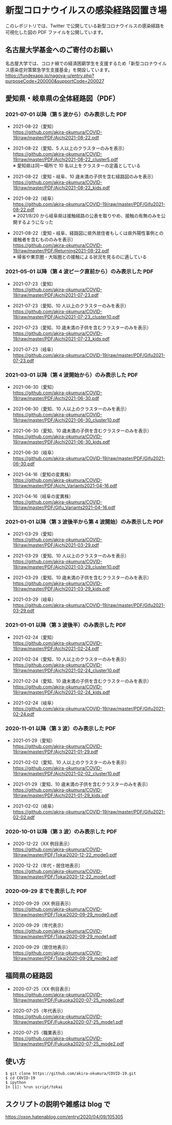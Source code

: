 # 新型コロナウイルスの感染経路図置き場

このレポジトリでは、Twitter で公開している新型コロナウイルスの感染経路を可視化した図の PDF ファイルを公開しています。

## 名古屋大学基金へのご寄付のお願い

名古屋大学では、コロナ禍での経済困窮学生を支援するため「新型コロナウイルス感染症対策緊急学生支援基金」を開設しています。
https://fundexapp.jp/nagoya-u/entry.php?purposeCode=200000&supportCode=200027

## 愛知県・岐阜県の全体経路図（PDF）

### 2021-07-01 以降（第 5 波から）のみ表示した PDF

- 2021-08-22（愛知）\
https://github.com/akira-okumura/COVID-19/raw/master/PDF/Aichi2021-08-22.pdf

- 2021-08-22（愛知、5 人以上のクラスターのみを表示）\
https://github.com/akira-okumura/COVID-19/raw/master/PDF/Aichi2021-08-22_cluster5.pdf \
※ 愛知県は同一場所で 10 名以上をクラスターの定義としている

- 2021-08-22（愛知・岐阜、10 歳未満の子供を含む経路図のみを表示）\
https://github.com/akira-okumura/COVID-19/raw/master/PDF/Aichi2021-08-22_kids.pdf

- 2021-08-22（岐阜）\
https://github.com/akira-okumura/COVID-19/raw/master/PDF/Gifu2021-08-22.pdf \
※ 2021/8/20 から岐阜県は接触経路の公表を取りやめ、接触の有無のみを公開するようになった

- 2021-08-22（愛知・岐阜、経路図に県外居住者もしくは県外陽性事例との接触者を含むもののみを表示）\
https://github.com/akira-okumura/COVID-19/raw/master/PDF/Returning2021-08-22.pdf \
※ 帰省や東京圏・大阪圏との接触による状況を見るのに適している

### 2021-05-01 以降（第 4 波ピーク直前から）のみ表示した PDF

- 2021-07-23（愛知）\
https://github.com/akira-okumura/COVID-19/raw/master/PDF/Aichi2021-07-23.pdf

- 2021-07-23（愛知、10 人以上のクラスターのみを表示）\
https://github.com/akira-okumura/COVID-19/raw/master/PDF/Aichi2021-07-23_cluster10.pdf

- 2021-07-23（愛知、10 歳未満の子供を含むクラスターのみを表示）\
https://github.com/akira-okumura/COVID-19/raw/master/PDF/Aichi2021-07-23_kids.pdf

- 2021-07-23（岐阜）\
https://github.com/akira-okumura/COVID-19/raw/master/PDF/Gifu2021-07-23.pdf

### 2021-03-01 以降（第 4 波開始から）のみ表示した PDF

- 2021-06-30（愛知）\
https://github.com/akira-okumura/COVID-19/raw/master/PDF/Aichi2021-06-30.pdf

- 2021-06-30（愛知、10 人以上のクラスターのみを表示）\
https://github.com/akira-okumura/COVID-19/raw/master/PDF/Aichi2021-06-30_cluster10.pdf

- 2021-06-30（愛知、10 歳未満の子供を含むクラスターのみを表示）\
https://github.com/akira-okumura/COVID-19/raw/master/PDF/Aichi2021-06-30_kids.pdf

- 2021-06-30（岐阜）\
https://github.com/akira-okumura/COVID-19/raw/master/PDF/Gifu2021-06-30.pdf

- 2021-04-16（愛知の変異株）\
https://github.com/akira-okumura/COVID-19/raw/master/PDF/Aichi_Variants2021-04-16.pdf

- 2021-04-16（岐阜の変異株）\
https://github.com/akira-okumura/COVID-19/raw/master/PDF/Gifu_Variants2021-04-16.pdf

### 2021-01-01 以降（第 3 波後半から第 4 波開始）のみ表示した PDF

- 2021-03-29（愛知）\
https://github.com/akira-okumura/COVID-19/raw/master/PDF/Aichi2021-03-29.pdf

- 2021-03-29（愛知、10 人以上のクラスターのみを表示）\
https://github.com/akira-okumura/COVID-19/raw/master/PDF/Aichi2021-03-29_cluster10.pdf

- 2021-03-29（愛知、10 歳未満の子供を含むクラスターのみを表示）\
https://github.com/akira-okumura/COVID-19/raw/master/PDF/Aichi2021-03-29_kids.pdf

- 2021-03-29（岐阜）\
https://github.com/akira-okumura/COVID-19/raw/master/PDF/Gifu2021-03-29.pdf

### 2021-01-01 以降（第 3 波後半）のみ表示した PDF

- 2021-02-24（愛知）\
https://github.com/akira-okumura/COVID-19/raw/master/PDF/Aichi2021-02-24.pdf

- 2021-02-24（愛知、10 人以上のクラスターのみを表示）\
https://github.com/akira-okumura/COVID-19/raw/master/PDF/Aichi2021-02-24_cluster10.pdf

- 2021-02-24（愛知、10 歳未満の子供を含むクラスターのみを表示）\
https://github.com/akira-okumura/COVID-19/raw/master/PDF/Aichi2021-02-24_kids.pdf

- 2021-02-24（岐阜）\
https://github.com/akira-okumura/COVID-19/raw/master/PDF/Gifu2021-02-24.pdf


### 2020-11-01 以降（第 3 波）のみ表示した PDF

- 2021-01-29（愛知）\
https://github.com/akira-okumura/COVID-19/raw/master/PDF/Aichi2021-01-29.pdf

- 2021-02-02（愛知、10 人以上のクラスターのみを表示）\
https://github.com/akira-okumura/COVID-19/raw/master/PDF/Aichi2021-02-02_cluster10.pdf

- 2021-01-29（愛知、10 歳未満の子供を含むクラスターのみを表示）\
https://github.com/akira-okumura/COVID-19/raw/master/PDF/Aichi2021-01-29_kids.pdf

- 2021-02-02（岐阜）\
https://github.com/akira-okumura/COVID-19/raw/master/PDF/Gifu2021-02-02.pdf

### 2020-10-01 以降（第 3 波）のみ表示した PDF

- 2020-12-22（XX 例目表示）\
https://github.com/akira-okumura/COVID-19/raw/master/PDF/Tokai2020-12-22_mode0.pdf

- 2020-12-22（年代・居住地表示）\
https://github.com/akira-okumura/COVID-19/raw/master/PDF/Tokai2020-12-22_mode1.pdf

### 2020-09-29 までを表示した PDF

- 2020-09-29（XX 例目表示）\
https://github.com/akira-okumura/COVID-19/raw/master/PDF/Tokai2020-09-29_mode0.pdf

- 2020-09-29（年代表示）\
https://github.com/akira-okumura/COVID-19/raw/master/PDF/Tokai2020-09-29_mode1.pdf

- 2020-09-29（居住地表示）\
https://github.com/akira-okumura/COVID-19/raw/master/PDF/Tokai2020-09-29_mode2.pdf

## 福岡県の経路図

- 2020-07-25（XX 例目表示）\
https://github.com/akira-okumura/COVID-19/raw/master/PDF/Fukuoka2020-07-25_mode0.pdf

- 2020-07-25（年代表示）\
https://github.com/akira-okumura/COVID-19/raw/master/PDF/Fukuoka2020-07-25_mode1.pdf

- 2020-07-25（職業表示）\
https://github.com/akira-okumura/COVID-19/raw/master/PDF/Fukuoka2020-07-25_mode2.pdf

## 使い方
```
$ git clone https://github.com/akira-okumura/COVID-19.git
$ cd COVID-19
$ ipython
In [1]: %run script/tokai
```

## スクリプトの説明や雑感は blog で

https://oxon.hatenablog.com/entry/2020/04/09/105305
